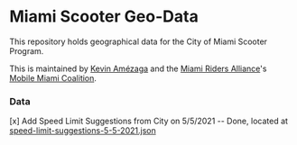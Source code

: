 # Miami Scooter Geo-Data

This repository holds geographical data for the City of Miami Scooter Program.

This is maintained by [Kevin Amézaga](https://mostlikelykevin.com) and the [Miami Riders Alliance](https://riders.miami)'s [Mobile Miami Coalition](https://coalition.miami).

### Data

[x] Add Speed Limit Suggestions from City on 5/5/2021 -- Done, located at [speed-limit-suggestions-5-5-2021.json](https://github.com/kevinamezaga/miami-scooter-geo-data/blob/main/speed-limit-suggestions-5-5-2021.json)
